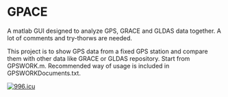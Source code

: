 # GPACE
A matlab GUI designed to analyze GPS, GRACE and GLDAS data together. A lot of comments and try-thorws are needed.

This project is to show GPS data from a fixed GPS station and compare them with other data like GRACE or GLDAS repository. Start from GPSWORK.m. Recommended way of usage is included in GPSWORKDocuments.txt.

<a href="https://996.icu"><img src="https://img.shields.io/badge/link-996.icu-red.svg" alt="996.icu" /></a>
